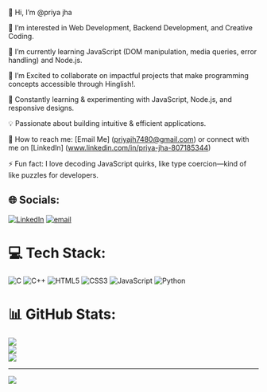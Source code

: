 👋 Hi, I’m @priya jha

👀 I’m interested in Web Development, Backend Development, and Creative Coding.

🌱 I’m currently learning JavaScript (DOM manipulation, media queries, error handling) and Node.js.

🚀 I’m  Excited to collaborate on impactful projects that make programming concepts accessible through Hinglish!.

📖 Constantly learning & experimenting with JavaScript, Node.js, and responsive designs.

💡 Passionate about building intuitive & efficient applications.

📩 How to reach me: [Email Me] (priyajh7480@gmail.com) or connect with me on [LinkedIn] (www.linkedin.com/in/priya-jha-807185344)

⚡ Fun fact: I love decoding JavaScript quirks, like type coercion—kind of like puzzles for developers.


## 🌐 Socials:
[![LinkedIn](https://img.shields.io/badge/LinkedIn-%230077B5.svg?logo=linkedin&logoColor=white)](https://linkedin.com/in/www.linkedin.com/in/priya-jha-807185344) [![email](https://img.shields.io/badge/Email-D14836?logo=gmail&logoColor=white)](mailto:thepriyajha8840@gmail.com) 

# 💻 Tech Stack:
![C](https://img.shields.io/badge/c-%2300599C.svg?style=for-the-badge&logo=c&logoColor=white) ![C++](https://img.shields.io/badge/c++-%2300599C.svg?style=for-the-badge&logo=c%2B%2B&logoColor=white) ![HTML5](https://img.shields.io/badge/html5-%23E34F26.svg?style=for-the-badge&logo=html5&logoColor=white) ![CSS3](https://img.shields.io/badge/css3-%231572B6.svg?style=for-the-badge&logo=css3&logoColor=white) ![JavaScript](https://img.shields.io/badge/javascript-%23323330.svg?style=for-the-badge&logo=javascript&logoColor=%23F7DF1E) ![Python](https://img.shields.io/badge/python-3670A0?style=for-the-badge&logo=python&logoColor=ffdd54)
# 📊 GitHub Stats:
![](https://github-readme-stats.vercel.app/api?username=jhapriya909&theme=dark&hide_border=false&include_all_commits=true&count_private=false)<br/>
![](https://nirzak-streak-stats.vercel.app/?user=jhapriya909&theme=dark&hide_border=false)<br/>
![](https://github-readme-stats.vercel.app/api/top-langs/?username=jhapriya909&theme=dark&hide_border=false&include_all_commits=true&count_private=false&layout=compact)

---
[![](https://visitcount.itsvg.in/api?id=jhapriya909&icon=0&color=0)](https://visitcount.itsvg.in)

<!-- Proudly created with GPRM ( https://gprm.itsvg.in ) -->
